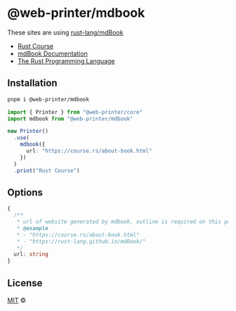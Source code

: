 # @web-printer/mdbook

These sites are using [rust-lang/mdBook](https://github.com/rust-lang/mdBook)
- [Rust Course](https://course.rs/about-book.html)
- [mdBook Documentation](https://rust-lang.github.io/mdBook/)
- [The Rust Programming Language](https://doc.rust-lang.org/book/)

## Installation
```bash
pnpm i @web-printer/mdbook
```

```ts
import { Printer } from "@web-printer/core"
import mdbook from "@web-printer/mdbook"

new Printer()
  .use(
    mdbook({
      url: "https://course.rs/about-book.html"
    })
  )
  .print("Rust Course")
```

## Options

```ts
{
  /**
   * url of website generated by mdbook, outline is required on this page
   * @example
   * - "https://course.rs/about-book.html"
   * - "https://rust-lang.github.io/mdBook/"
   */
  url: string
}
```

## License

<a href="../../LICENSE">MIT</a> <span>©</span> <a href="https://github.com/ourongxing"><img width=15 src="https://avatars.githubusercontent.com/u/48356807?v=4"></a>

